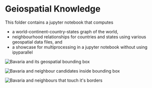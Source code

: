 # Geiospatial Knowledge

This folder contains a jupyter notebook that computes
* a world-continent-country-states graph of the world,
* neighbourhood relationships for countries and states using various geospatial data files, and
* a showcase for multiprocessing in a jupyter notebook without using ipyparallel

![Bavaria and its geospatial bounding box](https://github.com/emergent-analytics/workstreams/raw/master/ws1/geospatial/fig02_bavaria_and_its_bbox.png "Bavaria and its geospatial bounding box")

![Bavaria and neighbour candidates inside bounding box](https://github.com/emergent-analytics/workstreams/raw/master/ws1/geospatial/fig03_bavaria_and_bbox_and_countries_inside_bbox.png "Bavaria and neighbour candidates inside bounding box")

![Bavaria and neighbours that touch it's borders](https://github.com/emergent-analytics/workstreams/raw/master/ws1/geospatial/fig04_bavaria_and_bbox_and_neighbours.png "Bavaria and neighbours that touch it's borders")